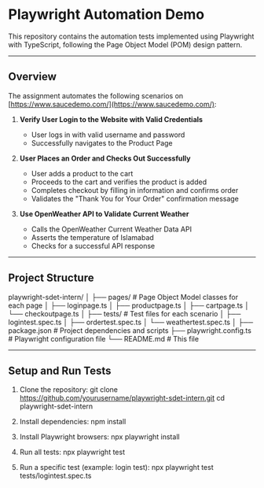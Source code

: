 # Playwright Automation Demo

This repository contains the automation tests implemented using Playwright with TypeScript, following the Page Object Model (POM) design pattern.

---

## Overview

The assignment automates the following scenarios on [https://www.saucedemo.com/](https://www.saucedemo.com/):

1. **Verify User Login to the Website with Valid Credentials**  
   - User logs in with valid username and password  
   - Successfully navigates to the Product Page  

2. **User Places an Order and Checks Out Successfully**  
   - User adds a product to the cart  
   - Proceeds to the cart and verifies the product is added  
   - Completes checkout by filling in information and confirms order  
   - Validates the "Thank You for Your Order" confirmation message  

3. **Use OpenWeather API to Validate Current Weather**  
   - Calls the OpenWeather Current Weather Data API  
   - Asserts the temperature of Islamabad  
   - Checks for a successful API response  

---

## Project Structure

playwright-sdet-intern/
│
├── pages/ # Page Object Model classes for each page
│ ├── loginpage.ts
│ ├── productpage.ts
│ ├── cartpage.ts
│ └── checkoutpage.ts
│
├── tests/ # Test files for each scenario
│ ├── logintest.spec.ts
│ ├── ordertest.spec.ts
│ └── weathertest.spec.ts
│
├── package.json # Project dependencies and scripts
├── playwright.config.ts # Playwright configuration file
└── README.md # This file

---

## Setup and Run Tests

1. Clone the repository:
   git clone https://github.com/yourusername/playwright-sdet-intern.git
   cd playwright-sdet-intern
   
2. Install dependencies:
   npm install

3. Install Playwright browsers:
   npx playwright install

4. Run all tests:
   npx playwright test

5. Run a specific test (example: login test):
    npx playwright test tests/logintest.spec.ts
